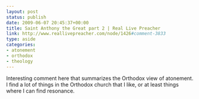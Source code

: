 ```yaml
---
layout: post
status: publish
date: 2009-06-07 20:45:37+00:00
title: Saint Anthony the Great part 2 | Real Live Preacher
link: http://www.reallivepreacher.com/node/1426#comment-3833
type: aside
categories:
- atonement
- orthodox
- theology
---
```


Interesting comment here that summarizes the Orthodox view of atonement. I find a lot of things in the Orthodox church that I like, or at least things where I can find resonance.
